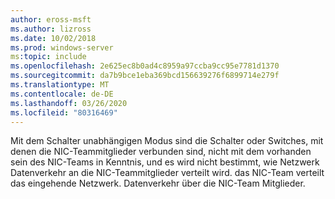 ```yaml
---
author: eross-msft
ms.author: lizross
ms.date: 10/02/2018
ms.prod: windows-server
ms:topic: include
ms.openlocfilehash: 2e625ec8b0ad4c8959a97ccba9cc95e7781d1370
ms.sourcegitcommit: da7b9bce1eba369bcd156639276f6899714e279f
ms.translationtype: MT
ms.contentlocale: de-DE
ms.lasthandoff: 03/26/2020
ms.locfileid: "80316469"
---
```

Mit dem Schalter unabhängigen Modus sind die Schalter oder Switches, mit denen die NIC-Teammitglieder verbunden sind, nicht mit dem vorhanden sein des NIC-Teams in Kenntnis, und es wird nicht bestimmt, wie Netzwerk Datenverkehr an die NIC-Teammitglieder verteilt wird. das NIC-Team verteilt das eingehende Netzwerk. Datenverkehr über die NIC-Team Mitglieder. 
